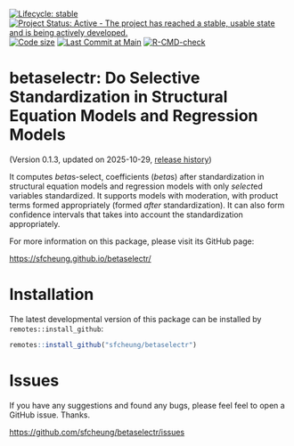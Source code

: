 
<!-- badges: start -->
[![Lifecycle: stable](https://img.shields.io/badge/lifecycle-stable-brightgreen.svg)](https://lifecycle.r-lib.org/articles/stages.html#stable)
[![Project Status: Active - The project has reached a stable, usable state and is being actively developed.](https://www.repostatus.org/badges/latest/active.svg)](https://www.repostatus.org/#active)
[![Code size](https://img.shields.io/github/languages/code-size/sfcheung/betaselectr.svg)](https://github.com/sfcheung/betaselectr)
[![Last Commit at Main](https://img.shields.io/github/last-commit/sfcheung/betaselectr.svg)](https://github.com/sfcheung/betaselectr/commits/main)
[![R-CMD-check](https://github.com/sfcheung/betaselectr/actions/workflows/R-CMD-check.yaml/badge.svg)](https://github.com/sfcheung/betaselectr/actions/workflows/R-CMD-check.yaml)
<!-- badges: end -->

# betaselectr: Do Selective Standardization in Structural Equation Models and Regression Models

(Version 0.1.3, updated on 2025-10-29, [release history](https://sfcheung.github.io/betaselectr/news/index.html))

It computes *beta*s-select, coefficients
(*beta*s) after standardization
in structural equation models and
regression models with only
*select*ed variables standardized. It
supports models with moderation, with
product terms formed appropriately
(formed *after* standardization). It can also form
confidence intervals that takes into
account the standardization
appropriately.

For more information on this package,
please visit its GitHub page:

https://sfcheung.github.io/betaselectr/

# Installation

The latest developmental version of this
package can be installed by `remotes::install_github`:

```r
remotes::install_github("sfcheung/betaselectr")
```

# Issues

If you have any suggestions and found
any bugs, please feel feel to open a
GitHub issue. Thanks.

https://github.com/sfcheung/betaselectr/issues
